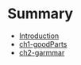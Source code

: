 # Summary

* [Introduction](README.md)
* [ch1-goodParts](chapter1.md)
* [ch2-garmmar](ch2-garmmar.md)

